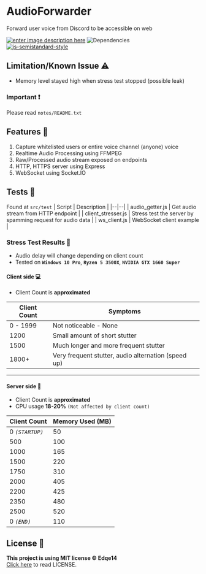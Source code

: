 # AudioForwarder

Forward user voice from Discord to be accessible on web

[![enter image description here](https://img.shields.io/github/license/Edqe14/AudioForwarder?style=for-the-badge)](https://github.com/Edqe14/AudioForwarder/blob/main/LICENSE) ![Dependencies](https://img.shields.io/david/Edqe14/AudioForwarder?style=for-the-badge)  
[![js-semistandard-style](https://raw.githubusercontent.com/standard/semistandard/master/badge.svg)](https://github.com/standard/semistandard)

## Limitation/Known Issue ⚠

- Memory level stayed high when stress test stopped (possible leak)

### Important ❗

Please read `notes/README.txt`

## Features 📜

 1. Capture whitelisted users or entire voice channel (anyone) voice
 2. Realtime Audio Processing using FFMPEG
 3. Raw/Processed audio stream exposed on endpoints
 4. HTTP, HTTPS server using Express
 5. WebSocket using Socket.IO

## Tests 🔧

Found at `src/test`
| Script | Description |
|--|--|
| audio_getter.js | Get audio stream from HTTP endpoint |
| client_stresser.js | Stress test the server by spamming request for audio data |
| ws_client.js | WebSocket client example |

### Stress Test Results 🧪

- Audio delay will change depending on client count
- Tested on **`Windows 10 Pro`**, **`Ryzen 5 3500X`**, **`NVIDIA GTX 1660 Super`**

#### Client side 💻

- Client Count is **approximated**

| Client Count | Symptoms |
|--|--|
| 0 - 1999 | Not noticeable - None |
| 1200 | Small amount of short stutter |
| 1500 | Much longer and more frequent stutter |
| 1800+ | Very frequent stutter, audio alternation (speed up) |

---

#### Server side 🔗

- Client Count is **approximated**
- CPU usage **18-20%** `(Not affected by client count)`

| Client Count | Memory Used (MB) |
|--|--|
| 0 *`(STARTUP)`* | 50 |
| 500 | 100 |
| 1000 | 165 |
| 1500 | 220 |
| 1750 | 310 |
| 2000 | 405 |
| 2200 | 425 |
| 2350 | 480 |
| 2500 | 520 |
| 0 *`(END)`* | 110 |

## License 📰

**This project is using MIT license © Edqe14**  
[Click here](https://github.com/Edqe14/AudioForwarder/blob/main/LICENSE) to read LICENSE.
